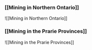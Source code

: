 ### [[Mining in Northern Ontario]]
![[Mining in Northern Ontario]]

### [[Mining in the Prarie Provinces]]
![[Mining in the Prarie Provinces]]
